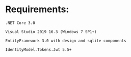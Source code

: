 # Requirements:

    .NET Core 3.0

    Visual Studio 2019 16.3 (Windows 7 SP1+)
    
    EntityFramework 3.0 with design and sqlite components
    
    IdentityModel.Tokens.Jwt 5.5+
